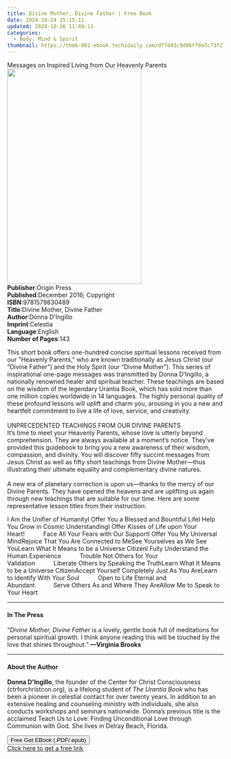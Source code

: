 ```yaml
---
title: Divine Mother, Divine Father | Free Book
date: 2024-10-24 15:15:11
updated: 2024-10-26 11:49:13
categories:
  - Body, Mind & Spirit
thumbnail: https://thmb-001-ebook.techidaily.com/df7d43c9d06ff0a7c73f270831a7b1f68d50aa8fbc06b276e8f44aba36ec81f2.jpg
---
```

<main id="book-container">
  <div class="flex flex-col">
    <div class="book-brief flex-1 py-6 px-4 sm:p-6 md:py-10 md:px-8">
      <!-- brief-->
      <div class="book-brief-main">
        Messages on Inspired Living from Our Heavenly Parents
      </div>
    </div>
    <div
      class="book-meta-info flex-1 grid gap-4 col-start-1 col-end-3 row-start-1 sm:mb-6 sm:grid-cols-4 lg:gap-6 lg:col-start-2 lg:row-end-6 lg:row-span-6 lg:mb-0"
    >
      <div
        class="book-meta-info-left place-content-center mt-4 p-4 text-sm leading-6 col-start-2 col-span-2 dark:text-slate-400"
      >
        <img
          class="w-full h-500 object-cover rounded-lg sm:h-255 sm:col-span-2 lg:col-span-full"
          src="https://img-001-ebook.techidaily.com/68431a54d252b874460b5e55cee64ecc5ecd6ce75266ee025d4b82035c02074d.jpg"
          alt=""
          width="312"
          height="500"
        />
      </div>
      <div
        class="book-meta-info-right mt-2 col-start-1 row-start-2 col-span-3 self-center"
      >
        <!-- meta data  -->
        <div class="flex flex-col px-4 md:px-8">
          <div class="flex-1">
            <strong>Publisher</strong>:<span class="px-2">Origin Press</span>
          </div>
          <div class="flex-1">
            <strong>Published</strong>:<span class="px-2"
              >December 2016; Copyright</span
            >
          </div>
          <div class="flex-1">
            <strong>ISBN</strong>:<span class="px-2">9781579830489</span>
          </div>
          <div class="flex-1">
            <strong>Title</strong>:<span class="px-2"
              >Divine Mother, Divine Father</span
            >
          </div>
          <div class="flex-1">
            <strong>Author</strong>:<span class="px-2"
              >Donna D&#39;Ingillo</span
            >
          </div>
          <div class="flex-1">
            <strong>Imprint</strong>:<span class="px-2">Celestia</span>
          </div>
          <div class="flex-1">
            <strong>Language</strong>:<span class="px-2">English</span>
          </div>
          <div class="flex-1">
            <strong>Number of Pages</strong>:<span class="px-2">143</span>
          </div>
        </div>
      </div>
    </div>
    <div class="book-description flex-1 py-6 px-4 sm:p-6 md:py-10 md:px-8">
      <div class="book-description-main">
        <div accordion-content="" id="description">
          <p>
            This short book offers one-hundred concise spiritual lessons
            received from our "Heavenly Parents," who are known traditionally as
            Jesus Christ (our “Divine Father”) and the Holy Spirit (our “Divine
            Mother”). This series of inspirational one-page messages was
            transmitted by Donna D’Ingillo, a nationally renowned healer and
            spiritual teacher. These teachings are based on the wisdom of the
            legendary Urantia Book, which has sold more than one million copies
            worldwide in 14 languages. The highly personal quality of these
            profound lessons will uplift and charm you, arousing in you a new
            and heartfelt commitment to live a life of love, service, and
            creativity.<br /><br />
            UNPRECEDENTED TEACHINGS FROM OUR DIVINE PARENTS<br />
            It’s time to meet your Heavenly Parents, whose love is utterly
            beyond comprehension. They are always available at a moment’s
            notice. They’ve provided this guidebook to bring you a new awareness
            of their wisdom, compassion, and divinity. You will discover fifty
            succint messages from Jesus Christ as well as fifty short teachings
            from Divine Mother—thus illustrating their ultimate equality and
            complementary divine natures.<br /><br />
            A new era of planetary correction is upon us—thanks to the mercy of
            our Divine Parents. They have opened the heavens and are uplifting
            us again through new teachings that are suitable for our time. Here
            are some representative lesson titles from their instruction:
          </p>
          I Am the Unifier of HumanityI Offer You a Blessed and Bountiful LifeI
          Help You Grow in Cosmic UnderstandingI Offer Kisses of Life upon Your
          Heart!&nbsp;&nbsp;&nbsp;&nbsp;&nbsp;&nbsp;&nbsp;&nbsp;&nbsp;&nbsp;&nbsp;Face
          All Your Fears with Our SupportI Offer You My Universal MindRejoice
          That You Are Connected to MeSee Yourselves as We See YouLearn What It
          Means to be a Universe CitizenI Fully Understand the Human
          Experience&nbsp;&nbsp;&nbsp;&nbsp;&nbsp;&nbsp;&nbsp;&nbsp;&nbsp;&nbsp;&nbsp;Trouble
          Not Others for Your
          Validation&nbsp;&nbsp;&nbsp;&nbsp;&nbsp;&nbsp;&nbsp;&nbsp;&nbsp;&nbsp;&nbsp;Liberate
          Others by Speaking the TruthLearn What It Means to be a Universe
          CitizenAccept Yourself Completely Just As You AreLearn to Identify
          With Your
          Soul&nbsp;&nbsp;&nbsp;&nbsp;&nbsp;&nbsp;&nbsp;&nbsp;&nbsp;&nbsp;&nbsp;Open
          to Life Eternal and
          Abundant&nbsp;&nbsp;&nbsp;&nbsp;&nbsp;&nbsp;&nbsp;&nbsp;&nbsp;&nbsp;&nbsp;Serve
          Others As and Where They AreAllow Me to Speak to Your Heart
        </div>
        <div class="accordion-fader"></div>
      </div>
    </div>
    <div class="book-excerpts flex-1 py-6 px-4 sm:p-6 md:py-10 md:px-8">
      <!-- excerpts-->
      <div class="book-excerpts-main">
        <hr />
        <h4 class="placeholder placeholder-heading">
          <span>In The Press</span>
        </h4>
        <p>
          “<i>Divine Mother, Divine Father</i> is a lovely, gentle book full of
          meditations for personal spiritual growth. I think anyone reading this
          will be touched by the love that shines throughout.”
          <b>—Virginia Brooks</b>
        </p>
      </div>
    </div>
    <div class="book-about-author flex-1 py-6 px-4 sm:p-6 md:py-10 md:px-8">
      <!-- about author-->
      <div class="book-main-author-main">
        <hr />
        <h4 class="placeholder placeholder-heading">
          <span>About the Author</span>
        </h4>
        <p>
          <b>Donna D'Ingillo</b>, the founder of the Center for Christ
          Consciousness (ctrforchristcon.org)<i>,</i> is a lifelong student of
          <i>The Urantia Book</i> who has been a pioneer in celestial contact
          for over twenty years. In addition to an extensive healing and
          counseling ministry with individuals, she also conducts workshops and
          seminars nationwide. Donna’s previous title is the acclaimed Teach Us
          to Love: Finding Unconditional Love through Communion with God. She
          lives in Delray Beach, Florida.
        </p>
      </div>
    </div>
    <div class="book-free-get flex-1 py-6 px-4 sm:p-6 md:py-10 md:px-8">
      <button
        id="btn-free-get"
        class="bg-blue-500 hover:bg-blue-700 text-white font-bold py-2 px-4 rounded"
      >
        Free Get EBook (.PDF/.epub)
      </button>
      <div id="countdown-display" class="px-2 text-lg mt-2"></div>
      <a
        id="free-link"
        class="hidden bg-blue-500 hover:bg-blue-700 text-white font-bold py-2 px-4 rounded"
        href="https://www.ebooks.com/en-us/book/95640836/divine-mother-divine-father/donna-d-ingillo/"
        target="_blank"
        >Click here to get a free link</a
      >
    </div>
    <script>
      let countdownTime = 0;
      let countdownInterval = null;
      document
        .getElementById('btn-free-get')
        .addEventListener('click', startCountdown);
      function startCountdown() {
        countdownTime = new Date().getTime() + 60000 * 3;
        countdownInterval = setInterval(updateCountdown, 1000);
        document.getElementById('btn-free-get').disabled = true;
        document
          .getElementById('btn-free-get')
          .classList.add('bg-gray-500', 'cursor-not-allowed');
      }
      function updateCountdown() {
        let currentTime = new Date().getTime();
        let timeLeft = countdownTime - currentTime;
        let secondsLeft = Math.floor(timeLeft / 1000);
        document.getElementById('countdown-display').innerHTML =
          `Remaining time: ${secondsLeft} seconds.`;
        if (secondsLeft <= 0) {
          clearInterval(countdownInterval);
          document.getElementById('btn-free-get').classList.add('hidden');
          document.getElementById('free-link').classList.remove('hidden');
          document.getElementById('countdown-display').innerHTML = '';
        }
      }
    </script>
  </div>
</main>
